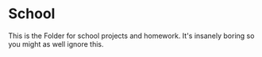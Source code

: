 # School

This is the Folder for school projects and homework. It's insanely boring so you might as well ignore this.

